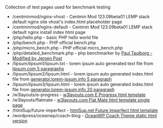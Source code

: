 Collection of test pages used for benchmark testing

* /centminmod/nginx-vhost - Centmin Mod 123.09beta01 LEMP stack default nginx site vhost's index.html placeholder page
* /centminmod/nginx-default - Centmin Mod 123.09beta01 LEMP stack default nginx install index html page
* /php/hello.php - basic PHP hello world file
* /php/bench.php - PHP official bench.php
* /php/micro_bench.php - PHP official micro_bench.php
* /php/detailed_benchmark.php - php benchmarker by [Paul Taulborg - Modified by Jeroen Post](http://php_benchmark.onlinephpfunctions.com/)
* /lipsum/lipsum1/lipsum.txt - lorem ipsum auto generated text file from [lipsum.com 5 paragraphs](https://www.lipsum.com/)
* /lipsum/lipsum2/lipsum.html - lorem ipsum auto generated index.html file from [generator.lorem-ipsum.info 5 paragraph](http://generator.lorem-ipsum.info/)
* /lipsum/lipsum3/lipsum.html - lorem ipsum auto generated index.html file from [generator.lorem-ipsum.info 20 paragraph](http://generator.lorem-ipsum.info/)
* /w3layouts/e-progress - [w3layouts.com E Progress html template](https://w3layouts.com/e-progress-an-education-category-bootstrap-responsive-web-template/)
* /w3layouts/flatmate - [w3layouts.com Flat Mate html template single page](https://w3layouts.com/e-progress-an-education-category-bootstrap-responsive-web-template/)
* /html5up/future-imperfect - [html5up.net Future Imperfect html template](https://html5up.net/future-imperfect)
* /wordpress/oceanwp/coach-blog - [OceanWP Coach Theme static html version](https://coach.oceanwp.org/)